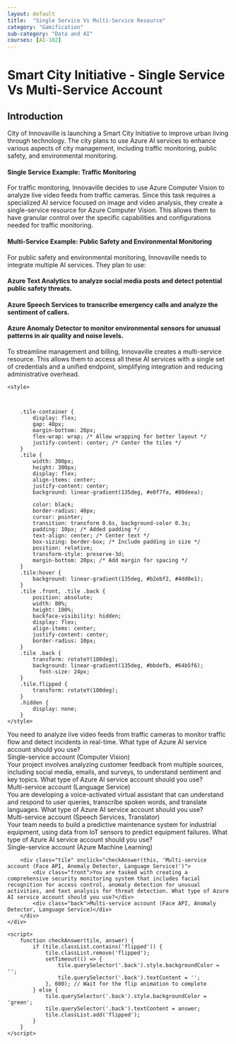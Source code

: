 ```yaml
---
layout: default
title:  "Single Service Vs Multi-Service Resource"
category: "Gamification"
sub-category: "Data and AI"
courses: [AI-102]
---
```

# Smart City Initiative - Single Service Vs Multi-Service Account

## Introduction

City of Innovaville is launching a Smart City Initiative to improve urban living through technology. The city plans to use Azure AI services to enhance various aspects of city management, including traffic monitoring, public safety, and environmental monitoring.

#### Single Service Example: Traffic Monitoring
For traffic monitoring, Innovaville decides to use Azure Computer Vision to analyze live video feeds from traffic cameras. Since this task requires a specialized AI service focused on image and video analysis, they create a single-service resource for Azure Computer Vision. This allows them to have granular control over the specific capabilities and configurations needed for traffic monitoring.

#### Multi-Service Example: Public Safety and Environmental Monitoring
For public safety and environmental monitoring, Innovaville needs to integrate multiple AI services. They plan to use:

#### Azure Text Analytics to analyze social media posts and detect potential public safety threats.
#### Azure Speech Services to transcribe emergency calls and analyze the sentiment of callers.
#### Azure Anomaly Detector to monitor environmental sensors for unusual patterns in air quality and noise levels.

To streamline management and billing, Innovaville creates a multi-service resource. This allows them to access all these AI services with a single set of credentials and a unified endpoint, simplifying integration and reducing administrative overhead.

<html lang="en">
<head>
    <meta charset="UTF-8">
    <meta name="viewport" content="width=device-width, initial-scale=1.0">
    
    <style>

    
 
        .tile-container {
            display: flex;
            gap: 40px;
            margin-bottom: 20px;
            flex-wrap: wrap; /* Allow wrapping for better layout */
            justify-content: center; /* Center the tiles */
        }
        .tile {
            width: 300px;
            height: 300px;
            display: flex;
            align-items: center;
            justify-content: center;
            background: linear-gradient(135deg, #e0f7fa, #80deea);
            
            color: black;
            border-radius: 40px;
            cursor: pointer;
            transition: transform 0.6s, background-color 0.3s;
            padding: 10px; /* Added padding */
            text-align: center; /* Center text */
            box-sizing: border-box; /* Include padding in size */
            position: relative;
            transform-style: preserve-3d;
            margin-bottom: 20px; /* Add margin for spacing */
        }
        .tile:hover {
            background: linear-gradient(135deg, #b2ebf2, #4dd0e1);
        }
        .tile .front, .tile .back {
            position: absolute;
            width: 80%;
            height: 100%;
            backface-visibility: hidden;
            display: flex;
            align-items: center;
            justify-content: center;
            border-radius: 10px;
        }
        .tile .back {
            transform: rotateY(180deg);
            background: linear-gradient(135deg, #bbdefb, #64b5f6); 
              font-size: 24px;
        }
        .tile.flipped {
            transform: rotateY(180deg);
        }
        .hidden {
            display: none;
        }
    </style>
</head>
<body>
    <div class="question"></div>
    <div class="tile-container">
        <div class="tile" onclick="checkAnswer(this, 'Single-service account (Computer Vision)')">
            <div class="front">You need to analyze live video feeds from traffic cameras to monitor traffic flow and detect incidents in real-time. What type of Azure AI service account should you use?</div>
            <div class="back">Single-service account (Computer Vision)</div>
        </div>
        <div class="tile" onclick="checkAnswer(this, 'Multi-service account (Language Service)')">
            <div class="front">Your project involves analyzing customer feedback from multiple sources, including social media, emails, and surveys, to understand sentiment and key topics. What type of Azure AI service account should you use?</div>
            <div class="back">Multi-service account (Language Service)</div>
        </div>
        <div class="tile" onclick="checkAnswer(this, 'Multi-service account (Speech Services, Translator)')">
            <div class="front">You are developing a voice-activated virtual assistant that can understand and respond to user queries, transcribe spoken words, and translate languages. What type of Azure AI service account should you use?</div>
            <div class="back">Multi-service account (Speech Services, Translator)</div>
        </div>
        <div class="tile" onclick="checkAnswer(this, 'Single-service account (Azure Machine Learning)')">
            <div class="front">Your team needs to build a predictive maintenance system for industrial equipment, using data from IoT sensors to predict equipment failures. What type of Azure AI service account should you use?</div>
            <div class="back">Single-service account (Azure Machine Learning)</div>
        </div>
      
        <div class="tile" onclick="checkAnswer(this, 'Multi-service account (Face API, Anomaly Detector, Language Service)')">
            <div class="front">You are tasked with creating a comprehensive security monitoring system that includes facial recognition for access control, anomaly detection for unusual activities, and text analysis for threat detection. What type of Azure AI service account should you use?</div>
            <div class="back">Multi-service account (Face API, Anomaly Detector, Language Service)</div>
        </div>
    </div>

    <script>
        function checkAnswer(tile, answer) {
            if (tile.classList.contains('flipped')) {
                tile.classList.remove('flipped');
                setTimeout(() => {
                    tile.querySelector('.back').style.backgroundColor = '';
                    tile.querySelector('.back').textContent = '';
                }, 600); // Wait for the flip animation to complete
            } else {
                tile.querySelector('.back').style.backgroundColor = 'green';
                tile.querySelector('.back').textContent = answer;
                tile.classList.add('flipped');
            }
        }
    </script>
</body>
</html>
